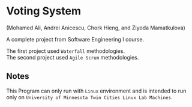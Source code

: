 # Voting System
(Mohamed Ali, Andrei Anicescu, Chork Hieng, and Ziyoda Mamatkulova)

A complete project from Software Engineering I course.

The first project used `Waterfall` methodologies.   
The second project used `Agile Scrum` methodologies.

## Notes 
This Program can only run with `Linux` environment and is intended to run only on `University of Minnesota Twin Cities Linux Lab Machines`.
